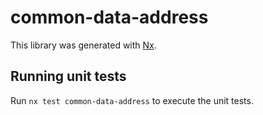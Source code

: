 # common-data-address

This library was generated with [Nx](https://nx.dev).

## Running unit tests

Run `nx test common-data-address` to execute the unit tests.
